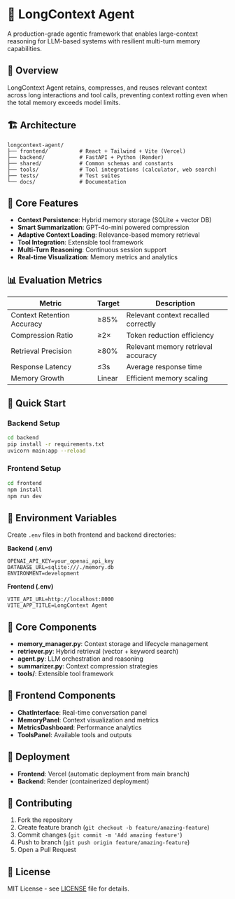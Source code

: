 # 🚀 LongContext Agent

A production-grade agentic framework that enables large-context reasoning for LLM-based systems with resilient multi-turn memory capabilities.

## 🧩 Overview

LongContext Agent retains, compresses, and reuses relevant context across long interactions and tool calls, preventing context rotting even when the total memory exceeds model limits.

## 🏗️ Architecture

```
longcontext-agent/
├── frontend/          # React + Tailwind + Vite (Vercel)
├── backend/           # FastAPI + Python (Render)
├── shared/            # Common schemas and constants
├── tools/             # Tool integrations (calculator, web search)
├── tests/             # Test suites
└── docs/              # Documentation
```

## 🎯 Core Features

- **Context Persistence**: Hybrid memory storage (SQLite + vector DB)
- **Smart Summarization**: GPT-4o-mini powered compression
- **Adaptive Context Loading**: Relevance-based memory retrieval
- **Tool Integration**: Extensible tool framework
- **Multi-Turn Reasoning**: Continuous session support
- **Real-time Visualization**: Memory metrics and analytics

## 📊 Evaluation Metrics

| Metric | Target | Description |
|--------|--------|-------------|
| Context Retention Accuracy | ≥85% | Relevant context recalled correctly |
| Compression Ratio | ≥2× | Token reduction efficiency |
| Retrieval Precision | ≥80% | Relevant memory retrieval accuracy |
| Response Latency | ≤3s | Average response time |
| Memory Growth | Linear | Efficient memory scaling |

## 🚀 Quick Start

### Backend Setup
```bash
cd backend
pip install -r requirements.txt
uvicorn main:app --reload
```

### Frontend Setup
```bash
cd frontend
npm install
npm run dev
```

## 🔧 Environment Variables

Create `.env` files in both frontend and backend directories:

**Backend (.env)**
```
OPENAI_API_KEY=your_openai_api_key
DATABASE_URL=sqlite:///./memory.db
ENVIRONMENT=development
```

**Frontend (.env)**
```
VITE_API_URL=http://localhost:8000
VITE_APP_TITLE=LongContext Agent
```

## 🧠 Core Components

- **memory_manager.py**: Context storage and lifecycle management
- **retriever.py**: Hybrid retrieval (vector + keyword search)
- **agent.py**: LLM orchestration and reasoning
- **summarizer.py**: Context compression strategies
- **tools/**: Extensible tool framework

## 🎨 Frontend Components

- **ChatInterface**: Real-time conversation panel
- **MemoryPanel**: Context visualization and metrics
- **MetricsDashboard**: Performance analytics
- **ToolsPanel**: Available tools and outputs

## 📱 Deployment

- **Frontend**: Vercel (automatic deployment from main branch)
- **Backend**: Render (containerized deployment)

## 🤝 Contributing

1. Fork the repository
2. Create feature branch (`git checkout -b feature/amazing-feature`)
3. Commit changes (`git commit -m 'Add amazing feature'`)
4. Push to branch (`git push origin feature/amazing-feature`)
5. Open a Pull Request

## 📄 License

MIT License - see [LICENSE](LICENSE) file for details.
